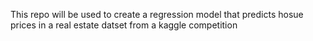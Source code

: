 This repo will be used to create a regression model that predicts hosue prices in a real estate datset from a kaggle competition